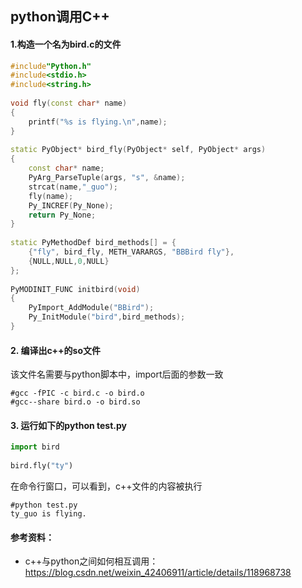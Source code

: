 ## python调用C++

#### 1.构造一个名为bird.c的文件
```c++
#include"Python.h"
#include<stdio.h>
#include<string.h>
 
void fly(const char* name)
{
	printf("%s is flying.\n",name);
}
 
static PyObject* bird_fly(PyObject* self, PyObject* args)
{
	const char* name;
	PyArg_ParseTuple(args, "s", &name);
	strcat(name,"_guo");
	fly(name);
	Py_INCREF(Py_None);
	return Py_None;
}
 
static PyMethodDef bird_methods[] = {
	{"fly", bird_fly, METH_VARARGS, "BBBird fly"},
	{NULL,NULL,0,NULL}
};
 
PyMODINIT_FUNC initbird(void)
{
	PyImport_AddModule("BBird");
	Py_InitModule("bird",bird_methods);
}
```

#### 2. 编译出c++的so文件
该文件名需要与python脚本中，import后面的参数一致  
```shell
#gcc -fPIC -c bird.c -o bird.o
#gcc--share bird.o -o bird.so
```

#### 3. 运行如下的python test.py
```python
import bird
 
bird.fly("ty")
```
在命令行窗口，可以看到，c++文件的内容被执行
```shell
#python test.py
ty_guo is flying.
```


#### 参考资料：
+ c++与python之间如何相互调用：https://blog.csdn.net/weixin_42406911/article/details/118968738



